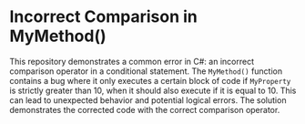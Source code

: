 # Incorrect Comparison in MyMethod()

This repository demonstrates a common error in C#: an incorrect comparison operator in a conditional statement. The `MyMethod()` function contains a bug where it only executes a certain block of code if `MyProperty` is strictly greater than 10, when it should also execute if it is equal to 10. This can lead to unexpected behavior and potential logical errors.  The solution demonstrates the corrected code with the correct comparison operator.